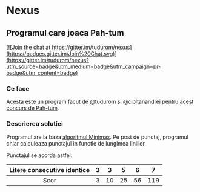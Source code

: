 # Nexus
## Programul care joaca Pah-tum

[![Join the chat at https://gitter.im/tudurom/nexus](https://badges.gitter.im/Join%20Chat.svg)](https://gitter.im/tudurom/nexus?utm_source=badge&utm_medium=badge&utm_campaign=pr-badge&utm_content=badge)

### Ce face

Acesta este un program facut de @tudurom si @cioltanandrei pentru [acest concurs de Pah-tum](http://algopedia.ro/wiki/index.php/Concurs_Pah-tum_2015,_clasa_a_6-a).

### Descrierea solutiei

Programul are la baza [algoritmul Minimax](http://en.wikipedia.org/wiki/Minimax). Pe post de punctaj, programul chiar calculeaza punctajul in functie de lungimea liniilor.

Punctajul se acorda astfel:

|Litere consecutive identice|3  |3  |5  |6  |7  |
|:-------------------------:|---|---|---|---|---|
|Scor                       |3  |10 |25 |56 |119|
